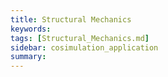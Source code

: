 ```yaml
---
title: Structural Mechanics
keywords: 
tags: [Structural_Mechanics.md]
sidebar: cosimulation_application
summary: 
---
```

